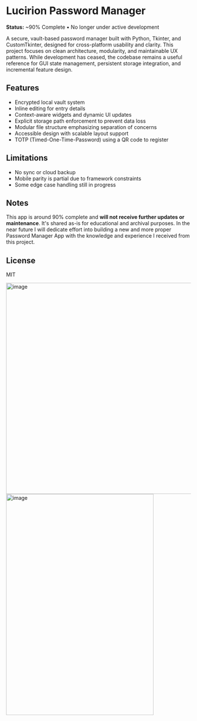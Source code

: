 # Lucirion Password Manager

**Status:** ~90% Complete • No longer under active development

A secure, vault-based password manager built with Python, Tkinter, and CustomTkinter, designed for cross-platform usability and clarity. This project focuses on clean architecture, modularity, and maintainable UX patterns. While development has ceased, the codebase remains a useful reference for GUI state management, persistent storage integration, and incremental feature design.

## Features

- Encrypted local vault system
- Inline editing for entry details
- Context-aware widgets and dynamic UI updates
- Explicit storage path enforcement to prevent data loss
- Modular file structure emphasizing separation of concerns
- Accessible design with scalable layout support
- TOTP (Timed-One-Time-Password) using a QR code to register

## Limitations

- No sync or cloud backup
- Mobile parity is partial due to framework constraints
- Some edge case handling still in progress

## Notes

This app is around 90% complete and **will not receive further updates or maintenance**. It's shared as-is for educational and archival purposes.
In the near future I will dedicate effort into building a new and more proper Password Manager App with the knowledge and experience I received from this project.

## License

MIT

<img width="596" height="576" alt="image" src="https://github.com/user-attachments/assets/cd18e54b-4946-40b8-b699-3f3070e5fe1f" />
<img width="402" height="603" alt="image" src="https://github.com/user-attachments/assets/3bf709b3-33f8-4bfe-9774-85927f87e801" />
